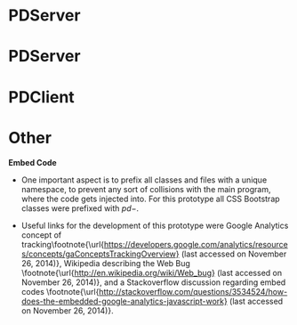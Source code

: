 # PDServer





# PDServer




# PDClient




# Other

__Embed Code__



* One important aspect is to prefix all classes and files with a unique namespace, to prevent any sort of collisions with the main program, where the code gets injected into. For this prototype all CSS Bootstrap classes were prefixed with $pd-$.

* Useful links for the development of this prototype were Google Analytics concept of tracking\footnote{\url{https://developers.google.com/analytics/resources/concepts/gaConceptsTrackingOverview} (last accessed on November 26, 2014)}, Wikipedia describing the Web Bug \footnote{\url{http://en.wikipedia.org/wiki/Web_bug} (last accessed on November 26, 2014)}, and a Stackoverflow discussion regarding embed codes \footnote{\url{http://stackoverflow.com/questions/3534524/how-does-the-embedded-google-analytics-javascript-work} (last accessed on November 26, 2014)}.
